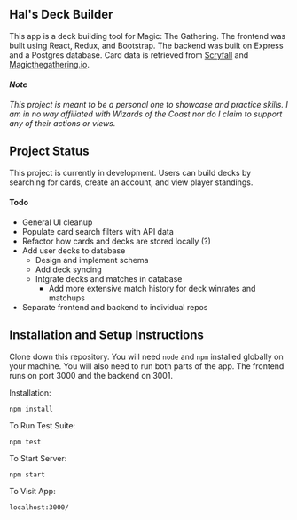 ## Hal's Deck Builder

This app is a deck building tool for Magic: The Gathering. The frontend was built using React, Redux, and Bootstrap. The backend was built on Express and a Postgres database. Card data is retrieved from [Scryfall](https://scryfall.com/) and [Magicthegathering.io](https://magicthegathering.io/).

#### *Note*
*This project is meant to be a personal one to showcase and practice skills. I am in no way affiliated with Wizards of the Coast nor do I claim to support any of their actions or views.*


## Project Status

This project is currently in development. Users can build decks by searching for cards, create an account, and view player standings.

#### Todo
* General UI cleanup
* Populate card search filters with API data
* Refactor how cards and decks are stored locally (?)
* Add user decks to database
   * Design and implement schema
   * Add deck syncing
   * Intgrate decks and matches in database
     * Add more extensive match history for deck winrates and matchups
* Separate frontend and backend to individual repos

## Installation and Setup Instructions

Clone down this repository. You will need `node` and `npm` installed globally on your machine. You will also need to run both parts of the app. The frontend runs on port 3000 and the backend on 3001.

Installation:

`npm install`  

To Run Test Suite:  

`npm test`  

To Start Server:

`npm start`  

To Visit App:

`localhost:3000/`
